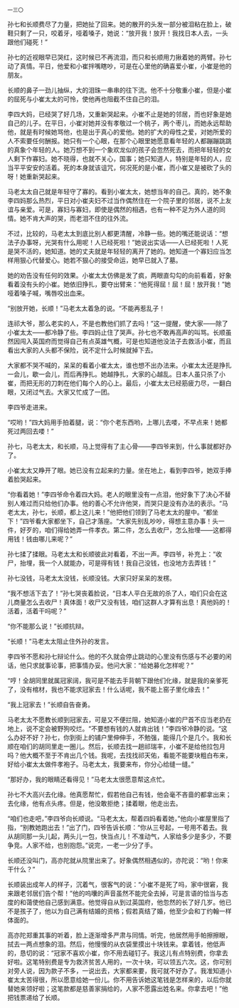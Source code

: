     一三〇 

   孙七和长顺费尽了力量，把她扯了回来。她的散开的头发一部分被泪粘在脸上，破鞋只剩了一只，咬着牙，哑着嗓子，她说：“放开我！放开！我找日本人去，一头跟他们碰死！”

   孙七的近视眼早已哭红，这时候已不再流泪，而只和长顺用力揪着她的两臂。孙七动了真情。平日，他爱和小崔拌嘴瞎吵，可是在心里他的确喜爱小崔，小崔是他的朋友。

   长顺的鼻子一劲儿抽纵，大的泪珠一串串的往下流。他不十分敬重小崔，但是小崔的屈死与小崔太太的可怜，使他再也阻截不住自己的泪。

   李四大妈，已经哭了好几场，又重新哭起来。小崔不止是她的邻居，而也好象是她自己的儿子。在平日，小崔对她并没有孝敬过一个桃子，两个枣儿，而她永远帮助他，就是有时候她骂他，也是出于真心的爱他。她的扩大的母性之爱，对她所爱的人不索要任何酬报。她只有一个心眼，在那个心眼里她愿意看年轻的人都蹦蹦跳跳的真象个年轻的人。她万想不到一个象欢龙似的孩子会忽然死去，而把年轻轻的女人剩下作寡妇。她不晓得，也就不关心，国事；她只知道人，特别是年轻的人，应当平平安安的活着。死的本身就该诅咒，何况死的是小崔，而小崔又是被砍了头的呀！她重新哭起来。

   马老太太自己就是年轻守了寡的。看到小崔太太，她想当年的自己。真的，她不象李四妈那么热烈，平日对小崔夫妇不过当作偶然住在一个院子里的邻居，说不上友谊与亲爱。可是，寡妇与寡妇，即使是偶然的相遇，也有一种不足为外人道的同情。她不肯大声的哭，而老泪不住的往外流。

   不过，比较的，马老太太到底比别人都更清醒，冷静一些。她的嘴还能说话：“想法子办事呀，光哭有什么用呢！人已经死啦！”她说出实话——人已经死啦！人死是哭不活的，她知道。她的丈夫就是年轻轻的离开了她的。她知道一个寡妇应当怎样用狠心代替爱心。她若不狠心的接受命运，她早已就入了墓。

   她的劝告没有任何的效果。小崔太太仿佛是发了疯，两眼直勾勾的向前看着，好象看着没有头的小崔。她依旧挣扎，要夺出臂来：“他死得屈！屈！屈！放开我！”她哑着嗓子喊，嘴唇咬出血来。

   “别放开她，长顺！”马老太太着急的说。“不能再惹乱子！

   连祁大爷，那么老实的人，不是也教他们抓了去吗！”这一提醒，使大家——除了小崔太太——都冷静了些。李四妈止住了哭声。孙七也不敢再高声的叫骂。长顺虽然因闯入英国府而觉得自己有点英雄气概，可是也知道他没法子去救活小崔，而且看出大家的人头都不保险，说不定什么时候就掉下去。

   大家都不哭不喊的，呆呆的看着小崔太太，谁也想不出办法来。小崔太太还是挣扎一会儿，歇一会儿，而后再挣扎。她越挣扎，大家的心越乱。日本人虽只杀了小崔，而把无形的刀刺在他们每个人的心上。最后，小崔太太已经筋疲力尽，一翻白眼，又闭过气去。大家又忙成了一团。

   李四爷走进来。

   “哎哟！”四大妈用手拍着腿，说：“你个老东西哟，上哪儿去喽，不早点来！她都死过两回去喽！”

   孙七，马老太太，和长顺，马上觉得有了主心骨——李四爷来到，什么事就都好办了。

   小崔太太又睁开了眼。她已没有立起来的力量。坐在地上，看到李四爷，她双手捧着脸哭起来。

   “你看着她！”李四爷命令着四大妈。老人的眼里没有一点泪，他好象下了决心不替别人难过而只给他们办事。他的善心不允许他哭，而哭只是没有办法的表示。“马老太太，孙七，长顺，都上这儿来！”他把他们领到了马老太太的屋中。“都坐下！”四爷看大家都坐下，自己才落座。“大家先别乱吵吵，得想主意办事！头一件，好歹的，咱们得给她弄一件孝衣。第二件，怎么去收尸，怎么抬埋——这都得用钱！钱由哪儿来呢？”

   孙七揉了揉眼。马老太太和长顺彼此对看着，不出一声。李四爷，补充上：“收尸，抬埋，我一个人就能办，可是得有钱！我自己没钱，也没地方去弄钱！”

   孙七没钱，马老太太没钱，长顺没钱。大家只好呆呆的发楞。

   “我不想活下去了！”孙七哭丧着脸说，“日本人平白无故的杀了人，咱们只会在这儿商量怎么去收尸！真体面！收尸又没有钱，咱们这群人才算有出息！真他妈的！活着，活着干吗呢？”

   “你不能那么说！”长顺抗辩。

   “长顺！”马老太太阻止住外孙的发言。

   李四爷不愿和孙七辩论什么。他的不久就会停止跳动的心里没有伤感与不必要的闲话，他只求就事论事，把事情办妥。他问大家：“给她募化怎样呢？”

   “哼！全胡同里就属冠家阔，我可是不能去手背朝下跟他们化缘，就是我的亲爹死了，没有棺材，我也不能求冠家去！什么话呢，我不能上窑子里化缘去！”

   “我上冠家去！”长顺自告奋勇。

   马老太太不愿教长顺到冠家去，可是又不便拦阻，她知道小崔的尸首不应当老扔在地上，说不定会被野狗咬烂。“不要想有钱的人就肯出钱！”李四爷冷静的说。“这么办好不好？孙七，你到街上的铺户里伸伸手，不勉强，能得几个是几个。我和长顺在咱们的胡同里走一圈儿。然后，长顺去找一趟祁瑞丰，小崔不是给他拉包月吗？他大概不至于不肯出几个钱。我呢，去找找祁天佑，看能不能要块粗白布来，好给小崔太太做件孝袍子。马老太太，我要来布，你分心给缝一缝。”

   “那好办，我的眼睛还看得见！”马老太太很愿意帮这点忙。

   孙七不大高兴去化缘。他真愿帮忙，假若他自己有钱，他会毫不吝啬的都拿出来；去化缘，他有点头疼。但是，他没敢拒绝；揉着眼，他走出去。

   “咱们也走吧，”李四爷向长顺说。“马老太太，帮着四妈看着她，”他向小崔屋里指了指，“别教她跑出去！”出了门，四爷告诉长顺：“你从三号起，一号用不着去。我从胡同那一头儿起，两头儿一包，快当点儿！不准动气，人家给多少是多少，不要争竞。人家不给，也别抱怨。”说完，一老一少分了手。

   长顺还没叫门，高亦陀就从院里出来了。好象偶然相遇似的，亦陀说：“哟！你来干什么？”

   长顺装出成年人的样子，沉着气，很客气的说：“小崔不是死了吗，家中很窘，我来跟老邻居们告个帮！”他的呜囔的声音虽然不能完全去掉，可是言语的恰当与态度的和蔼使他自己感到满意。他觉得自从到过英国府，他忽然的长了好几岁。他已不是孩子了，他以为自己满有结婚的资格；假若真结了婚，他至少会和丁约翰一样体面的。

   高亦陀郑重其事的听着，脸上逐渐增多严肃与同情。听完，他居然用手帕擦擦眼，拭去一两点想象的泪。然后，他慢慢的从衣袋里摸出十块钱来。拿着钱，他低声的，恳切的说：“冠家不喜欢小崔，你不用去碰钉子。我这儿有点特别费，你拿去好啦。这笔特别费是专为救济贫苦人用的，一次十块，可以领五六次。这，你可别对旁人说，因为款子不多，一说出去，大家都来要，我可就不好办了。我准知道小崔太太苦得很，所以愿意给她一份儿。你不用告诉她这笔钱是怎样来的，以后你就替她来领好啦；这笔款都是慈善家捐给的，人家不愿露出姓名来。你拿去吧！”他把钱票递给了长顺。

